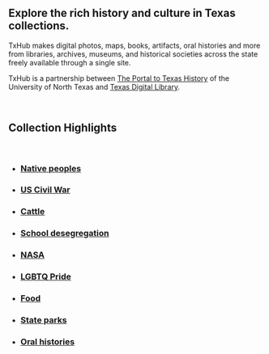 ## Explore the rich history and culture in Texas collections.

TxHub makes digital photos, maps, books, artifacts, oral histories and more from libraries, archives, museums, and historical societies across the state freely available through a single site.

TxHub is a partnership between [The Portal to Texas History](https://texashistory.unt.edu/) of the University of North Texas and [Texas Digital Library](https://www.tdl.org/).

<br>

## Collection Highlights

<br>

- ### [Native peoples](/search?q=%22indigenous+peoples%22+OR+%22american+indians%22+OR+%22native+americans%22+OR+%22indians+of+north+america%22)

- ### [US Civil War](/search?q=%22civil+war%22)

- ### [Cattle](/search?q=cattle)

- ### [School desegregation](/search?q=school%20AND%20%28desgregation%20OR%20integration%29)

- ### [NASA](/search?q=NASA%20OR%20%22National%20Aeronautics%20and%20Space%20Administration%22)

- ### [LGBTQ Pride](/search?q=pride%20AND%20%28gay%20OR%20lgbt%2A%20OR%20glbt%2A%29)

- ### [Food](/search?q=food)

- ### [State parks](/search?q=%22state%20park%22%20OR%20%22state%20parks%22)

- ### [Oral histories](/search?q=%22oral%20history%22%20OR%20%22oral%20histories%22)